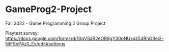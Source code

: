 # GameProg2-Project
Fall 2022 - Game Programming 2 Group Project


Playtest survey: https://docs.google.com/forms/d/10qVSaR2eOR9gY30pNUxqz54RhOBei2-NtFSnP4z0_Es/edit#settings
